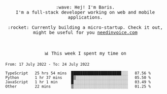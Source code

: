 <p align="center">
  <br><br>
  <samp>
    :wave: Hej! I'm Baris.
    <br>I'm a full-stack developer working on web and mobile applications.
       <br><br>:rocket: Currently building a micro-startup. Check it out, might be useful for you <a href="https://needinvoice.com/" target="_blank">needinvoice.com</a>

  </samp>
 <br><br><br>
</p>
<p align=center><samp>📊  This week I spent my time on</samp></p>


<!--START_SECTION:waka-->

```text
From: 17 July 2022 - To: 24 July 2022

TypeScript   25 hrs 54 mins  ██████████████████████░░░   87.56 %
Python       1 hr 37 mins    █▒░░░░░░░░░░░░░░░░░░░░░░░   05.50 %
JavaScript   1 hr 1 min      █░░░░░░░░░░░░░░░░░░░░░░░░   03.49 %
Other        22 mins         ▒░░░░░░░░░░░░░░░░░░░░░░░░   01.25 %
```

<!--END_SECTION:waka-->


